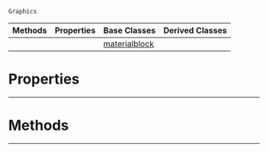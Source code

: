  `Graphics`

|Methods|Properties|Base Classes|Derived Classes|
|---|---|---|---|
| | |[materialblock](materialblock.md)| |


 #  Properties


---  
 #  Methods


---  
 

 
